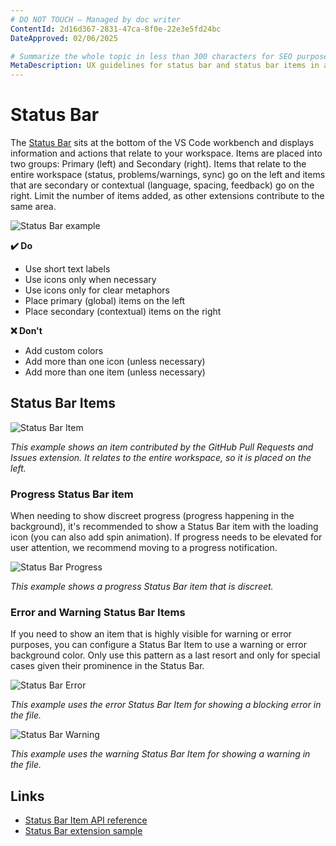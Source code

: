 ```yaml
---
# DO NOT TOUCH — Managed by doc writer
ContentId: 2d16d367-2831-47ca-8f0e-22e3e5fd24bc
DateApproved: 02/06/2025

# Summarize the whole topic in less than 300 characters for SEO purpose
MetaDescription: UX guidelines for status bar and status bar items in a Visual Studio Code extension.
---
```


# Status Bar

The [Status Bar](/api/extension-capabilities/extending-workbench#status-bar-item) sits at the bottom of the VS Code workbench and displays information and actions that relate to your workspace. Items are placed into two groups: Primary (left) and Secondary (right). Items that relate to the entire workspace (status, problems/warnings, sync) go on the left and items that are secondary or contextual (language, spacing, feedback) go on the right. Limit the number of items added, as other extensions contribute to the same area.

![Status Bar example](images/examples/status-bar.png)

**✔️ Do**

* Use short text labels
* Use icons only when necessary
* Use icons only for clear metaphors
* Place primary (global) items on the left
* Place secondary (contextual) items on the right

**❌ Don't**

* Add custom colors
* Add more than one icon (unless necessary)
* Add more than one item (unless necessary)

## Status Bar Items

![Status Bar Item](images/examples/status-bar-item.png)

*This example shows an item contributed by the GitHub Pull Requests and Issues extension. It relates to the entire workspace, so it is placed on the left.*

### Progress Status Bar item

When needing to show discreet progress (progress happening in the background), it's recommended to show a Status Bar item with the loading icon (you can also add spin animation). If progress needs to be elevated for user attention, we recommend moving to a progress notification.

![Status Bar Progress](images/examples/status-bar-progress.png)

*This example shows a progress Status Bar item that is discreet.*


### Error and Warning Status Bar Items

If you need to show an item that is highly visible for warning or error purposes, you can configure a Status Bar Item to use a warning or error background color. Only use this pattern as a last resort and only for special cases given their prominence in the Status Bar.

![Status Bar Error](images/examples/status-bar-error.png)

*This example uses the error Status Bar Item for showing a blocking error in the file.*

![Status Bar Warning](images/examples/status-bar-warning.png)

*This example uses the warning Status Bar Item for showing a warning in the file.*

## Links

* [Status Bar Item API reference](/api/references/vscode-api#StatusBarItem)
* [Status Bar extension sample](https://github.com/microsoft/vscode-extension-samples/tree/main/statusbar-sample)
